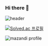 ### Hi there 👋

<!--
**kysuk05/kysuk05** is a ✨ _special_ ✨ repository because its `README.md` (this file) appears on your GitHub profile.

Here are some ideas to get you started:

- 🔭 I’m currently working on ...
- 🌱 I’m currently learning ...
- 👯 I’m looking to collaborate on ...
- 🤔 I’m looking for help with ...
- 💬 Ask me about ...
- 📫 How to reach me: ...
- 😄 Pronouns: ...
- ⚡ Fun fact: ...
-->

![header](https://capsule-render.vercel.app/api?type=waving&color=auto&height=300&section=header&text=Hello!&fontSize=70&fontAlign=90&fontColor=FFFFFF)

[![Solved.ac 프로필](http://mazassumnida.wtf/api/v2/generate_badge?boj=tong39)](https://solved.ac/tong39)

![mazandi profile](http://mazandi.herokuapp.com/api?handle=tong39&theme=cold)
